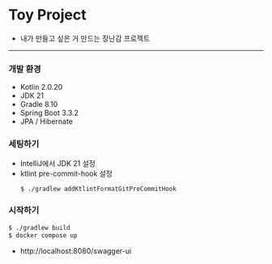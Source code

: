 # Toy Project

- 내가 만들고 싶은 거 만드는 장난감 프로젝트

---

### 개발 환경
* Kotlin 2.0.20
* JDK 21
* Gradle 8.10
* Spring Boot 3.3.2
* JPA / Hibernate

### 세팅하기
- IntelliJ에서 JDK 21 설정
- ktlint pre-commit-hook 설정
    ```shell
    $ ./gradlew addKtlintFormatGitPreCommitHook
    ```

### 시작하기

```bash
$ ./gradlew build
$ docker compose up
```

- http://localhost:8080/swagger-ui
